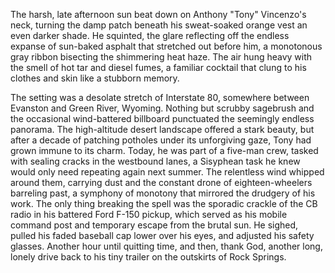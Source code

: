 The harsh, late afternoon sun beat down on Anthony "Tony" Vincenzo's neck, turning the damp patch beneath his sweat-soaked orange vest an even darker shade. He squinted, the glare reflecting off the endless expanse of sun-baked asphalt that stretched out before him, a monotonous gray ribbon bisecting the shimmering heat haze. The air hung heavy with the smell of hot tar and diesel fumes, a familiar cocktail that clung to his clothes and skin like a stubborn memory.

The setting was a desolate stretch of Interstate 80, somewhere between Evanston and Green River, Wyoming. Nothing but scrubby sagebrush and the occasional wind-battered billboard punctuated the seemingly endless panorama. The high-altitude desert landscape offered a stark beauty, but after a decade of patching potholes under its unforgiving gaze, Tony had grown immune to its charm. Today, he was part of a five-man crew, tasked with sealing cracks in the westbound lanes, a Sisyphean task he knew would only need repeating again next summer. The relentless wind whipped around them, carrying dust and the constant drone of eighteen-wheelers barreling past, a symphony of monotony that mirrored the drudgery of his work. The only thing breaking the spell was the sporadic crackle of the CB radio in his battered Ford F-150 pickup, which served as his mobile command post and temporary escape from the brutal sun. He sighed, pulled his faded baseball cap lower over his eyes, and adjusted his safety glasses. Another hour until quitting time, and then, thank God, another long, lonely drive back to his tiny trailer on the outskirts of Rock Springs.
